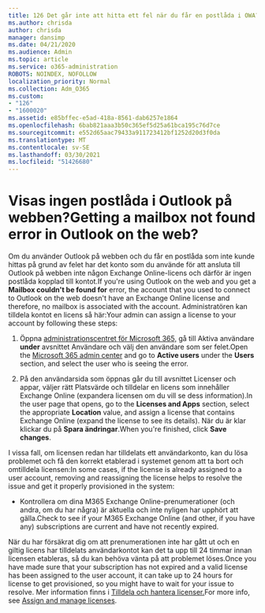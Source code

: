 ```yaml
---
title: 126 Det går inte att hitta ett fel när du får en postlåda i OWA?
ms.author: chrisda
author: chrisda
manager: dansimp
ms.date: 04/21/2020
ms.audience: Admin
ms.topic: article
ms.service: o365-administration
ROBOTS: NOINDEX, NOFOLLOW
localization_priority: Normal
ms.collection: Adm_O365
ms.custom:
- "126"
- "1600020"
ms.assetid: e85bffec-e5ad-418a-8561-dab6257e1864
ms.openlocfilehash: 6bab821aaa3b50c365ef5d25a61bca195c76d7ce
ms.sourcegitcommit: e552d65aac79433a911723412bf1252d20d3f0da
ms.translationtype: MT
ms.contentlocale: sv-SE
ms.lasthandoff: 03/30/2021
ms.locfileid: "51426680"
---
```

# <a name="getting-a-mailbox-not-found-error-in-outlook-on-the-web"></a><span data-ttu-id="5dbfb-102">Visas ingen postlåda i Outlook på webben?</span><span class="sxs-lookup"><span data-stu-id="5dbfb-102">Getting a mailbox not found error in Outlook on the web?</span></span>

<span data-ttu-id="5dbfb-103">Om du använder Outlook på webben och  du får en postlåda som inte kunde hittas på grund av felet har det konto som du använde för att ansluta till Outlook på webben inte någon Exchange Online-licens och därför är ingen postlåda kopplad till kontot.</span><span class="sxs-lookup"><span data-stu-id="5dbfb-103">If you're using Outlook on the web and you get a **Mailbox couldn't be found for** error, the account that you used to connect to Outlook on the web doesn't have an Exchange Online license and therefore, no mailbox is associated with the account.</span></span> <span data-ttu-id="5dbfb-104">Administratören kan tilldela kontot en licens så här:</span><span class="sxs-lookup"><span data-stu-id="5dbfb-104">Your admin can assign a license to your account by following these steps:</span></span>

1. <span data-ttu-id="5dbfb-105">Öppna [administrationscentret för Microsoft 365,](https://portal.office.com/adminportal/home#/homepage) gå  till Aktiva användare **under** avsnittet Användare och välj den användare som ser felet.</span><span class="sxs-lookup"><span data-stu-id="5dbfb-105">Open the [Microsoft 365 admin center](https://portal.office.com/adminportal/home#/homepage) and go to **Active users** under the **Users** section, and select the user who is seeing the error.</span></span>

2. <span data-ttu-id="5dbfb-106">På den användarsida som öppnas  går du till avsnittet  Licenser och appar, väljer rätt Platsvärde och tilldelar en licens som innehåller Exchange Online (expandera licensen om du vill se dess information).</span><span class="sxs-lookup"><span data-stu-id="5dbfb-106">In the user page that opens, go to the **Licenses and Apps** section, select the appropriate **Location** value, and assign a license that contains Exchange Online (expand the license to see its details).</span></span> <span data-ttu-id="5dbfb-107">När du är klar klickar du på **Spara ändringar**.</span><span class="sxs-lookup"><span data-stu-id="5dbfb-107">When you're finished, click **Save changes**.</span></span>

<span data-ttu-id="5dbfb-108">I vissa fall, om licensen redan har tilldelats ett användarkonto, kan du lösa problemet och få den korrekt etablerad i systemet genom att ta bort och omtilldela licensen:</span><span class="sxs-lookup"><span data-stu-id="5dbfb-108">In some cases, if the license is already assigned to a user account, removing and reassigning the license helps to resolve the issue and get it properly provisioned in the system:</span></span> 

- <span data-ttu-id="5dbfb-109">Kontrollera om dina M365 Exchange Online-prenumerationer (och andra, om du har några) är aktuella och inte nyligen har upphört att gälla.</span><span class="sxs-lookup"><span data-stu-id="5dbfb-109">Check to see if your M365 Exchange Online (and other, if you have any) subscriptions are current and have not recently expired.</span></span>

<span data-ttu-id="5dbfb-110">När du har försäkrat dig om att prenumerationen inte har gått ut och en giltig licens har tilldelats användarkontot kan det ta upp till 24 timmar innan licensen etableras, så du kan behöva vänta på att problemet löses.</span><span class="sxs-lookup"><span data-stu-id="5dbfb-110">Once you have made sure that your subscription has not expired and a valid license has been assigned to the user account, it can take up to 24 hours for license to get provisioned, so you might have to wait for your issue to resolve.</span></span> <span data-ttu-id="5dbfb-111">Mer information finns i [Tilldela och hantera licenser.](https://docs.microsoft.com/deployoffice/overview-licensing-activation-microsoft-365-apps#assign-and-manage-licenses)</span><span class="sxs-lookup"><span data-stu-id="5dbfb-111">For more info, see [Assign and manage licenses](https://docs.microsoft.com/deployoffice/overview-licensing-activation-microsoft-365-apps#assign-and-manage-licenses).</span></span>